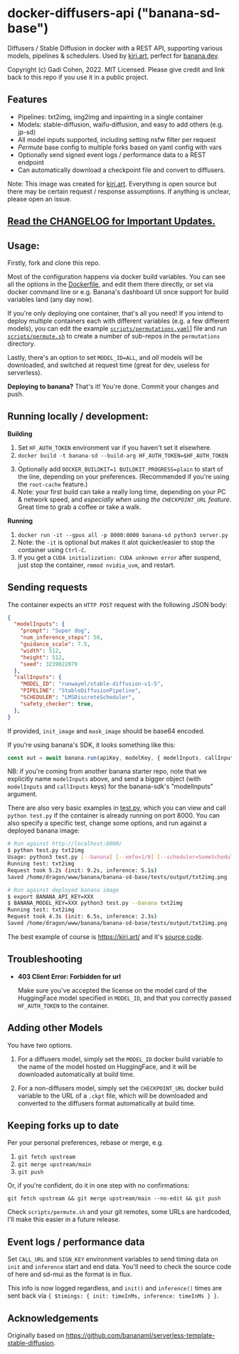 # docker-diffusers-api ("banana-sd-base")

Diffusers / Stable Diffusion in docker with a REST API, supporting various models, pipelines & schedulers.  Used by [kiri.art](https://kiri.art/), perfect for [banana.dev](https://www.banana.dev/).

Copyright (c) Gadi Cohen, 2022.  MIT Licensed.
Please give credit and link back to this repo if you use it in a public project.

## Features

* Pipelines: txt2img, img2img and inpainting in a single container
* Models: stable-diffusion, waifu-diffusion, and easy to add others (e.g. jp-sd)
* All model inputs supported, including setting nsfw filter per request
* *Permute* base config to multiple forks based on yaml config with vars
* Optionally send signed event logs / performance data to a REST endpoint
* Can automatically download a checkpoint file and convert to diffusers.

Note: This image was created for [kiri.art](https://kiri.art/).
Everything is open source but there may be certain request / response
assumptions.  If anything is unclear, please open an issue.

## [Read the CHANGELOG for Important Updates.](./CHANGELOG.md)

## Usage:

Firstly, fork and clone this repo.

Most of the configuration happens via docker build variables.  You can
see all the options in the [Dockerfile](./Dockerfile), and edit them
there directly, or set via docker command line or e.g. Banana's dashboard
UI once support for build variables land (any day now).

If you're only deploying one container, that's all you need!  If you
intend to deploy multiple containers each with different variables
(e.g. a few different models), you can edit the example
[`scripts/permutations.yaml`](scripts/permutations.yaml)] file and
run [`scripts/permute.sh`](scripts/permute.sh) to create a number
of sub-repos in the `permutations` directory.

Lastly, there's an option to set `MODEL_ID=ALL`, and *all* models will
be downloaded, and switched at request time (great for dev, useless for
serverless).

**Deploying to banana?** That's it!  You're done.  Commit your changes and push.

## Running locally / development:

**Building**

1. Set `HF_AUTH_TOKEN` environment var if you haven't set it elsewhere.
1. `docker build -t banana-sd --build-arg HF_AUTH_TOKEN=$HF_AUTH_TOKEN .`
1. Optionally add `DOCKER_BUILDKIT=1 BUILDKIT_PROGRESS=plain` to
    start of the line, depending on your preferences.  (Recommended if
    you're using the `root-cache` feature.)
1. Note: your first build can take a really long time, depending on
    your PC & network speed, and *especially when using the `CHECKPOINT_URL`
    feature*.  Great time to grab a coffee or take a walk.

**Running**

1. `docker run -it --gpus all -p 8000:8000 banana-sd python3 server.py`
1. Note: the `-it` is optional but makes it alot quicker/easier to stop the
    container using `Ctrl-C`.
1. If you get a `CUDA initialization: CUDA unknown error` after suspend,
    just stop the container, `rmmod nvidia_uvm`, and restart.

## Sending requests

The container expects an `HTTP POST` request with the following JSON body:

```json
{
  "modelInputs": {
    "prompt": "Super dog",
    "num_inference_steps": 50,
    "guidance_scale": 7.5,
    "width": 512,
    "height": 512,
    "seed": 3239022079
  },
  "callInputs": {
    "MODEL_ID": "runwayml/stable-diffusion-v1-5",
    "PIPELINE": "StableDiffusionPipeline",
    "SCHEDULER": "LMSDiscreteScheduler",
    "safety_checker": true,
  },
}
```

If provided, `init_image` and `mask_image` should be base64 encoded.

If you're using banana's SDK, it looks something like this:

```js
const out = await banana.run(apiKey, modelKey, { modelInputs, callInputs });
```

NB: if you're coming from another banana starter repo, note that we
explicitly name `modelInputs` above, and send a bigger object (with
`modelInputs` and `callInputs` keys) for the banana-sdk's
"modelInputs" argument.

There are also very basic examples in [test.py](./test.py), which you can view
and call `python test.py` if the container is already running on port 8000.
You can also specify a specific test, change some options, and run against a
deployed banana image:

```bash
# Run against http://localhost:8000/
$ python test.py txt2img
Usage: python3 test.py [--banana] [--xmfe=1/0] [--scheduler=SomeScheduler] [test1] [test2] [etc]
Running test: txt2img
Request took 5.2s (init: 9.2s, inference: 5.1s)
Saved /home/dragon/www/banana/banana-sd-base/tests/output/txt2img.png

# Run against deployed banana image
$ export BANANA_API_KEY=XXX
$ BANANA_MODEL_KEY=XXX python3 test.py --banana txt2img
Running test: txt2img
Request took 4.3s (init: 6.5s, inference: 2.3s)
Saved /home/dragon/www/banana/banana-sd-base/tests/output/txt2img.png
```

The best example of course is https://kiri.art/ and it's
[source code](https://github.com/kiri-art/stable-diffusion-react-nextjs-mui-pwa).



## Troubleshooting

* **403 Client Error: Forbidden for url**

  Make sure you've accepted the license on the model card of the HuggingFace model
  specified in `MODEL_ID`, and that you correctly passed `HF_AUTH_TOKEN` to the
  container.

## Adding other Models

You have two options.

1. For a diffusers model, simply set the `MODEL_ID` docker build variable to the name
  of the model hosted on HuggingFace, and it will be downloaded automatically at
  build time.

1. For a non-diffusers model, simply set the `CHECKPOINT_URL` docker build variable
  to the URL of a `.ckpt` file, which will be downloaded and converted to the diffusers
  format automatically at build time.

## Keeping forks up to date

Per your personal preferences, rebase or merge, e.g.

1. `git fetch upstream`
1. `git merge upstream/main`
1. `git push`

Or, if you're confident, do it in one step with no confirmations:

  `git fetch upstream && git merge upstream/main --no-edit && git push`

Check `scripts/permute.sh` and your git remotes, some URLs are hardcoded, I'll
make this easier in a future release.

## Event logs / performance data

Set `CALL_URL` and `SIGN_KEY` environment variables to send timing data on `init`
and `inference` start and end data.  You'll need to check the source code of here
and sd-mui as the format is in flux.

This info is now logged regardless, and `init()` and `inference()` times are sent
back via `{ $timings: { init: timeInMs, inference: timeInMs } }`.

## Acknowledgements

Originally based on https://github.com/bananaml/serverless-template-stable-diffusion.

